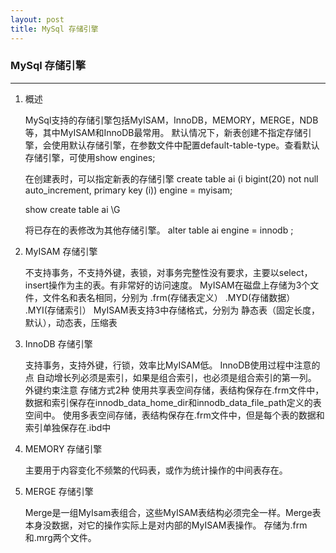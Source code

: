 ```yaml
---
layout: post
title: MySql 存储引擎
---
```


### MySql 存储引擎 ###

----------
1. 概述

	MySql支持的存储引擎包括MyISAM，InnoDB，MEMORY，MERGE，NDB等，其中MyISAM和InnoDB最常用。
	默认情况下，新表创建不指定存储引擎，会使用默认存储引擎，在参数文件中配置default-table-type。查看默认存储引擎，可使用show engines;

	在创建表时，可以指定新表的存储引擎
	create table ai (i bigint(20) not null auto_increment, primary key (i)) engine = myisam;

	show create table ai \G

	将已存在的表修改为其他存储引擎。
	alter table ai engine = innodb ;

2. MyISAM 存储引擎
	
	不支持事务，不支持外键，表锁，对事务完整性没有要求，主要以select，insert操作为主的表。有非常好的访问速度。
	MyISAM在磁盘上存储为3个文件，文件名和表名相同，分别为 .frm(存储表定义） .MYD(存储数据） .MYI(存储索引）
	MyISAM表支持3中存储格式，分别为
	静态表（固定长度，默认），动态表，压缩表
	

3. InnoDB 存储引擎

	支持事务，支持外键，行锁，效率比MyISAM低。
	InnoDB使用过程中注意的点
	自动增长列必须是索引，如果是组合索引，也必须是组合索引的第一列。
	外键约束注意
	存储方式2种
	使用共享表空间存储，表结构保存在.frm文件中，数据和索引保存在innodb_data_home_dir和innodb_data_file_path定义的表空间中。
	使用多表空间存储，表结构保存在.frm文件中，但是每个表的数据和索引单独保存在.ibd中
	

4. MEMORY 存储引擎

	主要用于内容变化不频繁的代码表，或作为统计操作的中间表存在。
		
5. MERGE 存储引擎

	Merge是一组MyIsam表组合，这些MyISAM表结构必须完全一样。Merge表本身没数据，对它的操作实际上是对内部的MyISAM表操作。
	存储为.frm和.mrg两个文件。



